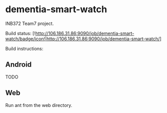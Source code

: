 dementia-smart-watch
====================

INB372 Team7 project.

Build status: [!http://106.186.31.86:9090/job/dementia-smart-watch/badge/icon!|http://106.186.31.86:9090/job/dementia-smart-watch/]

Build instructions:

Android
-------
TODO

Web
---
Run ant from the web directory.
